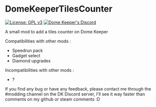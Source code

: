 # DomeKeeperTilesCounter
[![License: GPL v3](https://img.shields.io/badge/License-GPLv3-blue.svg)](https://www.gnu.org/licenses/gpl-3.0)
[![Dome Keeper's Discord](https://badgen.net/badge/icon/discord?icon=discord&label)](https://discord.com/invite/AxYpX7AaFP)

A small mod to add a tiles counter on Dome Keeper

Compatibilities with other mods :
- Speedrun pack
- Gadget select
- Diamond upgrades

Incompatibilities with other mods :
- ?

If you find any bug or have any feedback, please contact me through the #modding channel on the DK Discord server, I'll see it way faster than comments on my github or steam comments :D
